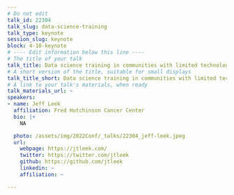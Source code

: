 ```yaml
---
# Do not edit
talk_id: 22304
talk_slug: data-science-training
talk_type: keynote
session_slug: keynote
block: 4-10-keynote
# ---- Edit information below this line ----
# The title of your talk
talk_title: Data science training in communities with limited technology resources and opportunities
# A short version of the title, suitable for small displays
talk_title_short: Data science training in communities with limited technology resources and opportunities
# A link to your talk's materials, when ready
talk_materials_url: ~
speakers:
- name: Jeff Leek
  affiliation: Fred Hutchinson Cancer Center
  bio: |+
    NA

  photo: /assets/img/2022Conf/_talks/22304_jeff-leek.jpeg
  url:
    webpage: https://jtleek.com/
    twitter: https://twitter.com/jtleek
    github: https://github.com/jtleek
    linkedin: ~
    affiliation: ~

---
```


<!-- ABSTRACT ----
Please write abstract below. You may use simple markdown (links, code style, bold, italics)
-->


